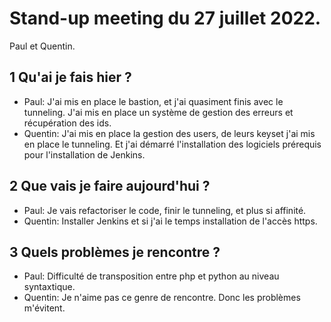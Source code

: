 # Stand-up meeting du 27 juillet 2022.
Paul et Quentin.

## 1 Qu'ai je fais hier ?
* Paul: J'ai mis en place le bastion, et j'ai quasiment finis avec le tunneling. J'ai mis en place un système de gestion des erreurs et récupération des ids.
* Quentin: J'ai mis en place la gestion des users, de leurs keyset j'ai mis en place le tunneling. Et j'ai démarré l'installation des logiciels prérequis pour l'installation de Jenkins.

## 2 Que vais je faire aujourd'hui ?
* Paul: Je vais refactoriser le code, finir le tunneling, et plus si affinité.
* Quentin: Installer Jenkins et si j'ai le temps installation de l'accès https.

## 3 Quels problèmes je rencontre ?
* Paul: Difficulté de transposition entre php et python au niveau syntaxtique.
* Quentin: Je n'aime pas ce genre de rencontre. Donc les problèmes m'évitent.
